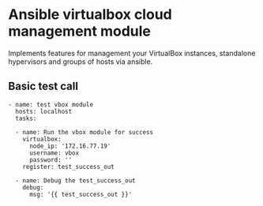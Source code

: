 # Ansible virtualbox cloud management module

Implements features for management your VirtualBox instances, standalone hypervisors and groups of hosts via ansible. 

## Basic test call


```
- name: test vbox module
  hosts: localhost
  tasks:

  - name: Run the vbox module for success
    virtualbox:
      node_ip: '172.16.77.19'
      username: vbox
      password: ''
    register: test_success_out
  
  - name: Debug the test_success_out
    debug:
      msg: '{{ test_success_out }}'
```
